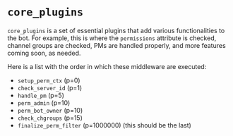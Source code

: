 # `core_plugins`


`core_plugins` is a set of essential plugins that add various functionalities to the bot. For example, this is where the `permissions` attribute is checked, channel groups are checked, PMs are handled properly, and more features coming soon, as needed.

Here is a list with the order in which these middleware are executed:
- `setup_perm_ctx` (p=0)
- `check_server_id` (p=1)
- `handle_pm` (p=5)
- `perm_admin` (p=10)
- `perm_bot_owner` (p=10)
- `check_chgroups` (p=15)
- `finalize_perm_filter` (p=1000000) (this should be the last)
